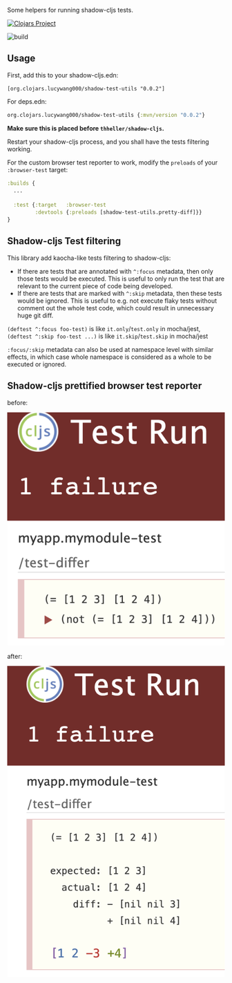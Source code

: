 Some helpers for running shadow-cljs tests.


[![Clojars Project](https://img.shields.io/clojars/v/org.clojars.lucywang000/shadow-test-utils.svg)](https://clojars.org/org.clojars.lucywang000/shadow-test-utils)

![build](https://github.com/lucywang000/shadow-test-utils/actions/workflows/publish.yml/badge.svg?branch=master)

## Usage

First, add this to your shadow-cljs.edn:

```
[org.clojars.lucywang000/shadow-test-utils "0.0.2"]
```

For deps.edn:

```clojure
org.clojars.lucywang000/shadow-test-utils {:mvn/version "0.0.2"}
```

__Make sure this is placed before `thheller/shadow-cljs`.__

Restart your shadow-cljs process, and you shall have the tests filtering working.

For the custom browser test reporter to work, modify the `preloads` of your `:browser-test` target:

```clojure
:builds {
  ...

  :test {:target   :browser-test
         :devtools {:preloads [shadow-test-utils.pretty-diff]}}
}
```

## Shadow-cljs Test filtering

This library add kaocha-like tests filtering to shadow-cljs:

- If there are tests that are annotated with `^:focus` metadata, then only those tests would be executed. This is useful to only run the test that are relevant to the current piece of code being developed.
- If there are tests that are marked with `^:skip` metadata, then these tests would be ignored. This is useful to e.g. not execute flaky tests without comment out the whole test code, which could result in unnecessary huge git diff.

`(deftest ^:focus foo-test)` is like `it.only`/`test.only` in mocha/jest, `(deftest ^:skip foo-test ...)` is like `it.skip`/`test.skip` in mocha/jest

`:focus/:skip` metadata can also be used at namespace level with similar effects, in which case whole namespace is considered as a whole to be executed or ignored.

## Shadow-cljs prettified browser test reporter

before:

![Before](screenshots/diff-before.png)

after:

![After](screenshots/diff-after.png)
